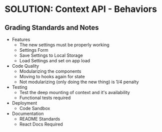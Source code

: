 # SOLUTION: Context API - Behaviors

## Grading Standards and Notes

- Features
  - The new settings must be properly working
  - Settings Form
  - Save Settings to Local Storage
  - Load Settings and set on app load
- Code Quality
  - Modularizing the components
  - Moving to hooks again for state
  - Not modularizing (only doing the new thing) is 1/4 penalty
- Testing
  - Test the deep mounting of context and it's availability
  - Functional tests required
- Deployment
  - Code Sandbox
- Documentation
  - README Standards
  - React Docs Required
